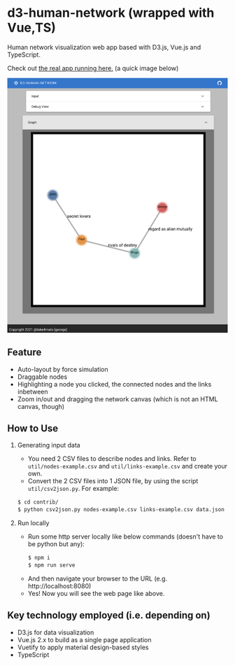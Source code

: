 # d3-human-network (wrapped with Vue,TS)
Human network visualization web app based with D3.js, Vue.js and TypeScript.

Check out [the real app running here.](https://take4mats.github.io/d3-human-network-vue-ts/) (a quick image below)

![demo.png](https://github.com/take4mats/d3-human-network-vue-ts/blob/main/demo.png?raw=true)

## Feature
- Auto-layout by force simulation
- Draggable nodes
- Highlighting a node you clicked, the connected nodes and the links inbetween
- Zoom in/out and dragging the network canvas (which is not an HTML canvas, though)

## How to Use
1. Generating input data
    - You need 2 CSV files to describe nodes and links.  Refer to `util/nodes-example.csv` and `util/links-example.csv` and create your own.
    - Convert the 2 CSV files into 1 JSON file, by using the script `util/csv2json.py`.  For example:
    ```sh
    $ cd contrib/
    $ python csv2json.py nodes-example.csv links-example.csv data.json
    ```

2. Run locally
    - Run some http server locally like below commands (doesn't have to be python but any):
        ```sh
        $ npm i
        $ npm run serve
        ```
    - And then navigate your browser to the URL (e.g. http://localhost:8080)
    - Yes!  Now you will see the web page like above.

## Key technology employed (i.e. depending on)
- D3.js for data visualization
- Vue.js 2.x to build as a single page application
- Vuetify to apply material design-based styles
- TypeScript
